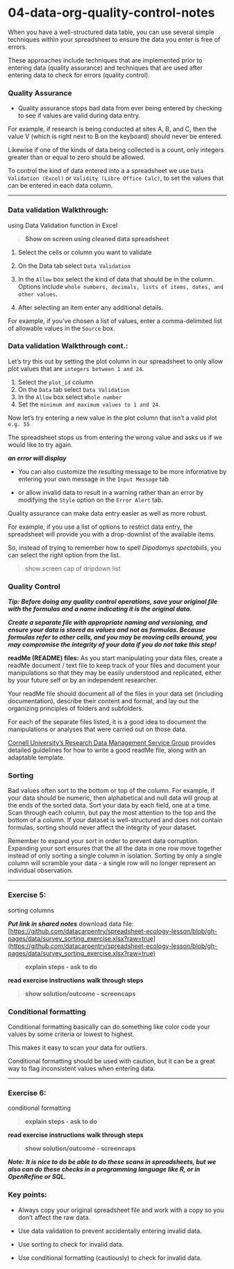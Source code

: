 # 04-data-org-quality-control-notes

When you have a well-structured data table, you can use several simple techniques within your spreadsheet to ensure the data you enter is free of errors. 

These approaches include techniques that are implemented prior to entering data (quality assurance) and techniques that are used after entering data to check for errors (quality control).


### Quality Assurance

* Quality assurance stops bad data from ever being entered by checking to see if values are valid during data entry. 

For example, if research is being conducted at sites A, B, and C, then the value V (which is right next to B on the keyboard) should never be entered. 

Likewise if one of the kinds of data being collected is a count, only integers greater than or equal to zero should be allowed.

To control the kind of data entered into a a spreadsheet we use ``Data Validation (Excel)`` or ``Validity (Libre Office Calc)``, to set the values that can be entered in each data column.

---

### Data validation Walkthrough:
using Data Validation function in Excel

> **Show on screen using cleaned data spreadsheet**
> 

1. Select the cells or column you want to validate

2. On the Data tab select ``Data Validation``
3. In the ``Allow`` box select the kind of data that should be in the column. Options include ``whole numbers, decimals, lists of items, dates, and other values``.

4. After selecting an item enter any additional details. 

For example, if you’ve chosen a list of values, enter a comma-delimited list of allowable values in the ``Source`` box.

### Data validation Walkthrough cont.:

Let’s try this out by setting the plot column in our spreadsheet to only allow plot values that are ``integers between 1 and 24``.

1. Select the ``plot_id`` column
2. On the ``Data`` tab select ``Data Validation``
3. In the ``Allow`` box select ``Whole number``
4. Set the ``minimum and maximum values to 1 and 24``.

Now let’s try entering a new value in the plot column that isn’t a valid plot ``e.g. 55``

The spreadsheet stops us from entering the wrong value and asks us if we would like to try again.


***an error will display***

* You can also customize the resulting message to be more informative by entering your own message in the ``Input Message`` tab


* or allow invalid data to result in a warning rather than an error by modifying the ``Style`` option on the ``Error Alert`` tab.


Quality assurance can make data entry easier as well as more robust. 

For example, if you use a list of options to restrict data entry, the spreadsheet will provide you with a drop-downlist of the available items. 

So, instead of trying to remember how to spell *Dipodomys spectabilis*, you can select the right option from the list.

> show screen cap of dripdown list
> 

### Quality Control

***Tip:*** 
***Before doing any quality control operations, save your original file with the formulas and a name indicating it is the original data.***

***Create a separate file with appropriate naming and versioning, and ensure your data is stored as values and not as formulas. Because formulas refer to other cells, and you may be moving cells around, you may compromise the integrity of your data if you do not take this step!***

**readMe (README) files:**
As you start manipulating your data files, create a readMe document / text file to keep track of your files and document your manipulations so that they may be easily understood and replicated, either by your future self or by an independent researcher. 

Your readMe file should document all of the files in your data set (including documentation), describe their content and format, and lay out the organizing principles of folders and subfolders. 

For each of the separate files listed, it is a good idea to document the manipulations or analyses that were carried out on those data. 

[Cornell University’s Research Data Management Service Group](https://data.research.cornell.edu/content/readme) provides detailed guidelines for how to write a good readMe file, along with an adaptable template.


### Sorting

Bad values often sort to the bottom or top of the column. For example, if your data should be numeric, then alphabetical and null data will group at the ends of the sorted data. Sort your data by each field, one at a time. Scan through each column, but pay the most attention to the top and the bottom of a column. If your dataset is well-structured and does not contain formulas, sorting should never affect the integrity of your dataset.

Remember to expand your sort in order to prevent data corruption. Expanding your sort ensures that the all the data in one row move together instead of only sorting a single column in isolation. Sorting by only a single column will scramble your data - a single row will no longer represent an individual observation.

---

### Exercise 5:
sorting columns

***Put link in shared notes***
download data file:
[https://github.com/datacarpentry/spreadsheet-ecology-lesson/blob/gh-pages/data/survey_sorting_exercise.xlsx?raw=true](https://github.com/datacarpentry/spreadsheet-ecology-lesson/blob/gh-pages/data/survey_sorting_exercise.xlsx?raw=true)

> **explain steps - ask to do**

**read exercise instructions**
**walk through steps**

> **show solution/outcome - screencaps**


### Conditional formatting

Conditional formatting basically can do something like color code your values by some criteria or lowest to highest. 

This makes it easy to scan your data for outliers.

Conditional formatting should be used with caution, but it can be a great way to flag inconsistent values when entering data.



---

### Exercise 6:
conditional formatting


> **explain steps - ask to do**

**read exercise instructions**
**walk through steps**

> **show solution/outcome - screencaps**


***Note:***
***It is nice to do be able to do these scans in spreadsheets, but we also can do these checks in a programming language like R, or in OpenRefine or SQL.***


### Key points:
* Always copy your original spreadsheet file and work with a copy so you don’t affect the raw data.

* Use data validation to prevent accidentally entering invalid data.

* Use sorting to check for invalid data.

* Use conditional formatting (cautiously) to check for invalid data.


